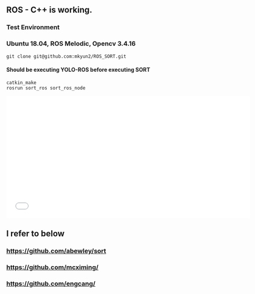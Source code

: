 ## ROS - C++ is working. 
### Test Environment
  ### Ubuntu 18.04, ROS Melodic, Opencv 3.4.16
<pre>
<code>git clone git@github.com:mkyun2/ROS_SORT.git</code>
</pre>
  #### Should be executing YOLO-ROS before executing SORT
<pre>
<code>catkin_make
rosrun sort_ros sort_ros_node</code>
</pre>
<iframe id="video" width="640" height="320" src="/Video/Testvideo.mp4" frameborder="0">
</iframe>

## I refer to below
### https://github.com/abewley/sort
### https://github.com/mcximing/
### https://github.com/engcang/



